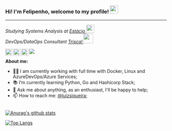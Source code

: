 ### Hi! I'm Felipenho, welcome to my profile! <img src="https://media.giphy.com/media/hvRJCLFzcasrR4ia7z/giphy.gif" width="25px">
<hr>

<p><em>Studying Systems Analysis at <a target="_blank" href="https://portal.estacio.br/?estado=RJ">Estácio </a><img src="https://media2.giphy.com/media/SUEN0j6R09jeEriEWr/giphy.gif?cid=ecf05e47f4f5jrf5a45vtjw830ten75mii34yk8rc7h099mv&rid=giphy.gif" width="25"></br>DevOps/DataOps Consultant <a target="_blank" href="https://www.triscal.com.br/" >Triscal </a><img src="https://media.giphy.com/media/WUlplcMpOCEmTGBtBW/giphy.gif" width="30"> 
</em></p>

<a href="https://www.linkedin.com/in/luiz-felipe-torres-de-siqueira-930359132/">
  <img align="left" alt="Luiz LinkedIn" width="22px" src="https://cdn.jsdelivr.net/npm/simple-icons@v3/icons/linkedin.svg" />
</a>

<a href="https://t.me/Felipenho">
  <img align="left" alt="Luiz Telegram" width="22px" src="https://cdn.jsdelivr.net/npm/simple-icons@v3/icons/telegram.svg" />
</a>

<a href="https://www.instagram.com/luiz.yaml/">
  <img align="left" alt="Luiz Instagram" width="22px" src="https://cdn.jsdelivr.net/npm/simple-icons@v3/icons/instagram.svg" />
</a>

![](https://visitor-badge.glitch.me/badge?page_id=Felipenho.Felipenho)

**About me:**

- 🤔‍💻 I am currently working with full time with Docker, Linux and AzureDevOps/Azure Services;
- 📚 I’m currently learning Python, Go and Hashicorp Stack;
- 💬 Ask me about anything, as an enthusiast, I'll be happy to help;
- 📫 How to reach me: [@luizsiqueira](https://www.linkedin.com/in/luiz-felipe-torres-de-siqueira-930359132/);

<br/>[![Anurag's github stats](https://github-readme-stats.vercel.app/api?username=Felipenho&count_private=true&count_private=true&theme=tokyonight)](https://github.com/anuraghazra/github-readme-stats)

[![Top Langs](https://github-readme-stats.vercel.app/api/top-langs/?username=Felipenho&layout=compact&theme=tokyonight)](https://github.com/anuraghazra/github-readme-stats)
